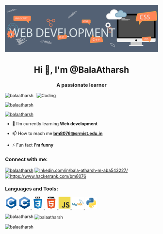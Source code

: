 ![logo](https://github.com/BalaAtharsh/BalaAtharsh/blob/main/Banner.gif)
<h1 align="center">Hi 👋, I'm @BalaAtharsh</h1>
<h3 align="center">A passionate learner</h3>
<img align="right" alt="Coding" width="400" src="https://www.web24zone.com/wp-content/uploads/2022/09/2c778e_89d09c380b7b4a09bcdbcb329c4734b3_mv2.gif">

<p align="left"> <img src="https://komarev.com/ghpvc/?username=balaatharsh&label=Profile%20views&color=0e75b6&style=flat" alt="balaatharsh" /> </p>

<p align="left"> <a href="https://github.com/ryo-ma/github-profile-trophy"><img src="https://github-profile-trophy.vercel.app/?username=balaatharsh" alt="balaatharsh" /></a> </p>

<p align="left"> <a href="https://twitter.com/balaatharsh" target="blank"><img src="https://img.shields.io/twitter/follow/balaatharsh?logo=twitter&style=for-the-badge" alt="balaatharsh" /></a> </p>

- 🌱 I’m currently learning **Web development**

- 📫 How to reach me **bm8076@srmist.edu.in**

- ⚡ Fun fact **I'm funny**

<h3 align="left">Connect with me:</h3>
<p align="left">
<a href="https://twitter.com/balaatharsh" target="blank"><img align="center" src="https://raw.githubusercontent.com/rahuldkjain/github-profile-readme-generator/master/src/images/icons/Social/twitter.svg" alt="balaatharsh" height="30" width="40" /></a>
<a href="https://linkedin.com/in/lnkedin.com/in/bala-atharsh-m-aba543227/" target="blank"><img align="center" src="https://raw.githubusercontent.com/rahuldkjain/github-profile-readme-generator/master/src/images/icons/Social/linked-in-alt.svg" alt="lnkedin.com/in/bala-atharsh-m-aba543227/" height="30" width="40" /></a>
<a href="https://www.hackerrank.com/https://www.hackerrank.com/bm8076" target="blank"><img align="center" src="https://raw.githubusercontent.com/rahuldkjain/github-profile-readme-generator/master/src/images/icons/Social/hackerrank.svg" alt="https://www.hackerrank.com/bm8076" height="30" width="40" /></a>
</p>

<h3 align="left">Languages and Tools:</h3>
<p align="left"> <a href="https://www.cprogramming.com/" target="_blank" rel="noreferrer"> <img src="https://raw.githubusercontent.com/devicons/devicon/master/icons/c/c-original.svg" alt="c" width="40" height="40"/> </a> <a href="https://www.w3schools.com/cpp/" target="_blank" rel="noreferrer"> <img src="https://raw.githubusercontent.com/devicons/devicon/master/icons/cplusplus/cplusplus-original.svg" alt="cplusplus" width="40" height="40"/> </a> <a href="https://www.w3schools.com/css/" target="_blank" rel="noreferrer"> <img src="https://raw.githubusercontent.com/devicons/devicon/master/icons/css3/css3-original-wordmark.svg" alt="css3" width="40" height="40"/> </a> <a href="https://www.w3.org/html/" target="_blank" rel="noreferrer"> <img src="https://raw.githubusercontent.com/devicons/devicon/master/icons/html5/html5-original-wordmark.svg" alt="html5" width="40" height="40"/> </a> <a href="https://developer.mozilla.org/en-US/docs/Web/JavaScript" target="_blank" rel="noreferrer"> <img src="https://raw.githubusercontent.com/devicons/devicon/master/icons/javascript/javascript-original.svg" alt="javascript" width="40" height="40"/> </a> <a href="https://www.mysql.com/" target="_blank" rel="noreferrer"> <img src="https://raw.githubusercontent.com/devicons/devicon/master/icons/mysql/mysql-original-wordmark.svg" alt="mysql" width="40" height="40"/> </a> <a href="https://www.python.org" target="_blank" rel="noreferrer"> <img src="https://raw.githubusercontent.com/devicons/devicon/master/icons/python/python-original.svg" alt="python" width="40" height="40"/> </a> </p>

<p><img align="left" src="https://github-readme-stats.vercel.app/api/top-langs?username=balaatharsh&show_icons=true&locale=en&layout=compact" alt="balaatharsh" /></p>

<p>&nbsp;<img align="center" src="https://github-readme-stats.vercel.app/api?username=balaatharsh&show_icons=true&locale=en" alt="balaatharsh" /></p>

<p><img align="center" src="https://github-readme-streak-stats.herokuapp.com/?user=balaatharsh&" alt="balaatharsh" /></p>
